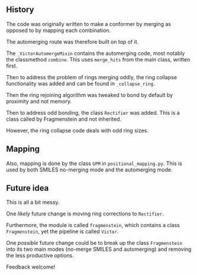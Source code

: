 ## History

The code was originally written to make a conformer by merging as opposed to by mapping each combination.

The automerging route was therefore built on top of it.

The `_VictorAutomergeMixin` contains the automerging code,
most notably the classmethod `combine`.
This uses `merge_hits` from the main class, written first.

Then to address the problem of rings merging oddly, the ring collapse functionality was added
and can be found in `_collapse_ring`.

Then the ring rejoining algorithm was tweaked to bond by default by proximity and not memory.

Then to address odd bonding, the class `Rectifier` was added.
This is a class called by Fragmenstein and not inherited.

However, the ring collapse code deals with odd ring sizes.

## Mapping
Also, mapping is done by the class `GPM` in `positional_mapping.py`.
This is used by both SMILES no-merging mode and the automerging mode.

## Future idea
This is all a bit messy. 

One _likely_ future change is moving ring corrections to `Rectifier`.

Furthermore, the module is called `fragmenstein`,
which contains a class `Fragmenstein`, yet the pipeline is called `Victor`.

One _possible_ future change could be to break up the class `Fragmenstein`
into its two main modes (no-merge SMILES and automerging) and
removing the less productive options. 

Feedback welcome!